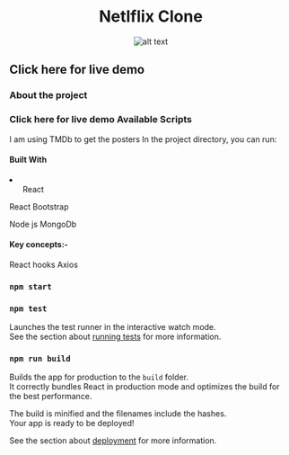 <div align="center">
<h1> Netlflix Clone</h1>

![alt text](/public/netflix.png)

</div>

<h2>Click here for live demo </h2>

<h3>About the project </h3>

### Click here for live demo Available Scripts

I am using TMDb to get the posters
In the project directory, you can run:

#### Built With

<li>

<ul>React </ul>

React Bootstrap

</li>
Node js
MongoDb

#### Key concepts:-

React hooks
Axios

### `npm start`

### `npm test`

Launches the test runner in the interactive watch mode.\
See the section about [running tests](https://facebook.github.io/create-react-app/docs/running-tests) for more information.

### `npm run build`

Builds the app for production to the `build` folder.\
It correctly bundles React in production mode and optimizes the build for the best performance.

The build is minified and the filenames include the hashes.\
Your app is ready to be deployed!

See the section about [deployment](https://facebook.github.io/create-react-app/docs/deployment) for more information.
